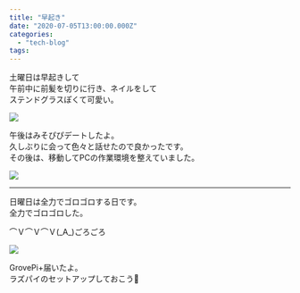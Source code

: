 ```yaml
---
title: "早起き"
date: "2020-07-05T13:00:00.000Z"
categories: 
  - "tech-blog"
tags: 
---
```


土曜日は早起きして  
午前中に前髪を切りに行き、ネイルをして  
ステンドグラスぽくて可愛い。

![](/images/20-07-06-12-48-22-626_deco4445285951297030444.jpg)

午後はみそぴぴデートしたよ。  
久しぶりに会って色々と話せたので良かったです。  
その後は、移動してPCの作業環境を整えていました。

![](/images/スクリーンショット-2020-07-06-12.45.16.png)

* * *

日曜日は全力でゴロゴロする日です。  
全力でゴロゴロした。

⌒Ｖ⌒Ｖ⌒Ｖ(\_A\_)ごろごろ

![](/images/img_20200705_1105341272450573127955232.jpg)

GrovePi+届いたよ。  
ラズパイのセットアップしておこう💪
